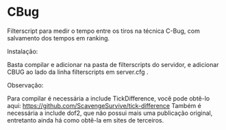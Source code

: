 # CBug
Filterscript para medir o tempo entre os tiros na técnica C-Bug, com salvamento dos tempos em ranking.

Instalação:

Basta compilar e adicionar na pasta de filterscripts do servidor, e adicionar CBUG ao lado da linha filterscripts em server.cfg .

Observação:

Para compilar é necessária a include TickDifference, você pode obtê-lo aqui: https://github.com/ScavengeSurvive/tick-difference
Também é necessária a include dof2, que não possui mais uma publicação original, entretanto ainda há como obtê-la em sites de terceiros.
